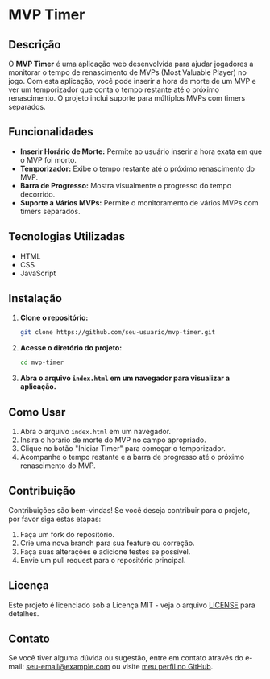 # MVP Timer

## Descrição

O **MVP Timer** é uma aplicação web desenvolvida para ajudar jogadores a monitorar o tempo de renascimento de MVPs (Most Valuable Player) no jogo. Com esta aplicação, você pode inserir a hora de morte de um MVP e ver um temporizador que conta o tempo restante até o próximo renascimento. O projeto inclui suporte para múltiplos MVPs com timers separados.

## Funcionalidades

- **Inserir Horário de Morte:** Permite ao usuário inserir a hora exata em que o MVP foi morto.
- **Temporizador:** Exibe o tempo restante até o próximo renascimento do MVP.
- **Barra de Progresso:** Mostra visualmente o progresso do tempo decorrido.
- **Suporte a Vários MVPs:** Permite o monitoramento de vários MVPs com timers separados.

## Tecnologias Utilizadas

- HTML
- CSS
- JavaScript

## Instalação

1. **Clone o repositório:**

    ```bash
    git clone https://github.com/seu-usuario/mvp-timer.git
    ```

2. **Acesse o diretório do projeto:**

    ```bash
    cd mvp-timer
    ```

3. **Abra o arquivo `index.html` em um navegador para visualizar a aplicação.**

## Como Usar

1. Abra o arquivo `index.html` em um navegador.
2. Insira o horário de morte do MVP no campo apropriado.
3. Clique no botão "Iniciar Timer" para começar o temporizador.
4. Acompanhe o tempo restante e a barra de progresso até o próximo renascimento do MVP.

## Contribuição

Contribuições são bem-vindas! Se você deseja contribuir para o projeto, por favor siga estas etapas:

1. Faça um fork do repositório.
2. Crie uma nova branch para sua feature ou correção.
3. Faça suas alterações e adicione testes se possível.
4. Envie um pull request para o repositório principal.

## Licença

Este projeto é licenciado sob a Licença MIT - veja o arquivo [LICENSE](LICENSE) para detalhes.

## Contato

Se você tiver alguma dúvida ou sugestão, entre em contato através do e-mail: [seu-email@example.com](mailto:seu-email@example.com) ou visite [meu perfil no GitHub](https://github.com/seu-usuario).
